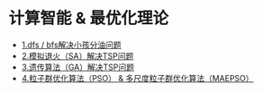 # 计算智能 & 最优化理论
- [1.dfs / bfs解决小孩分油问题](1.dfs%20&%20bfs/)
- [2.模拟退火（SA）解决TSP问题](2.TSP-SA/)
- [3.遗传算法（GA）解决TSP问题](3.TSP-GA/)
- [4.粒子群优化算法（PSO） & 多尺度粒子群优化算法（MAEPSO）](4.PSO%20&%20MAEPSO/)